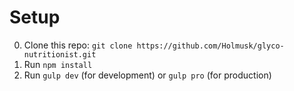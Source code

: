 Setup
=====

0. Clone this repo: `git clone https://github.com/Holmusk/glyco-nutritionist.git`
0. Run `npm install`
0. Run `gulp dev` (for development) or `gulp pro` (for production)